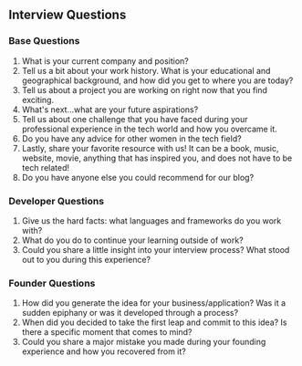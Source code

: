 ## Interview Questions

### Base Questions

1. What is your current company and position?
1. Tell us a bit about your work history. What is your educational and geographical background, and how did you get to where you are today?
1. Tell us about a project you are working on right now that you find exciting.
1. What's next...what are your future aspirations?
1. Tell us about one challenge that you have faced during your professional experience in the tech world and how you overcame it.
1. Do you have any advice for other women in the tech field?
1. Lastly, share your favorite resource with us! It can be a book, music, website, movie, anything that has inspired you, and does not have to be tech related!
1. Do you have anyone else you could recommend for our blog?

### Developer Questions

1. Give us the hard facts: what languages and frameworks do you work with?
1. What do you do to continue your learning outside of work?
1. Could you share a little insight into your interview process? What stood out to you during this experience?

### Founder Questions
1. How did you generate the idea for your business/application? Was it a sudden epiphany or was it developed through a process?
1. When did you decided to take the first leap and commit to this idea? Is there a specific moment that comes to mind?
1. Could you share a major mistake you made during your founding experience and how you recovered from it?

